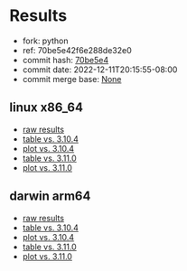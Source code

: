 # Results

- fork: python
- ref: 70be5e42f6e288de32e0
- commit hash: [70be5e4](https://github.com/python/cpython/commit/70be5e4)
- commit date: 2022-12-11T20:15:55-08:00
- commit merge base: [None](https://github.com/python/cpython/commit/None)

## linux x86_64

- [raw results](bm-20221211-linux-x86_64-python-70be5e42f6e288de32e0-3.12.0a3+-70be5e4.json)
- [table vs. 3.10.4](bm-20221211-linux-x86_64-python-70be5e42f6e288de32e0-3.12.0a3+-70be5e4-vs-3.10.4.md)
- [plot vs. 3.10.4](bm-20221211-linux-x86_64-python-70be5e42f6e288de32e0-3.12.0a3+-70be5e4-vs-3.10.4.png)
- [table vs. 3.11.0](bm-20221211-linux-x86_64-python-70be5e42f6e288de32e0-3.12.0a3+-70be5e4-vs-3.11.0.md)
- [plot vs. 3.11.0](bm-20221211-linux-x86_64-python-70be5e42f6e288de32e0-3.12.0a3+-70be5e4-vs-3.11.0.png)

## darwin arm64

- [raw results](bm-20221211-darwin-arm64-python-70be5e42f6e288de32e0-3.12.0a3+-70be5e4.json)
- [table vs. 3.10.4](bm-20221211-darwin-arm64-python-70be5e42f6e288de32e0-3.12.0a3+-70be5e4-vs-3.10.4.md)
- [plot vs. 3.10.4](bm-20221211-darwin-arm64-python-70be5e42f6e288de32e0-3.12.0a3+-70be5e4-vs-3.10.4.png)
- [table vs. 3.11.0](bm-20221211-darwin-arm64-python-70be5e42f6e288de32e0-3.12.0a3+-70be5e4-vs-3.11.0.md)
- [plot vs. 3.11.0](bm-20221211-darwin-arm64-python-70be5e42f6e288de32e0-3.12.0a3+-70be5e4-vs-3.11.0.png)

